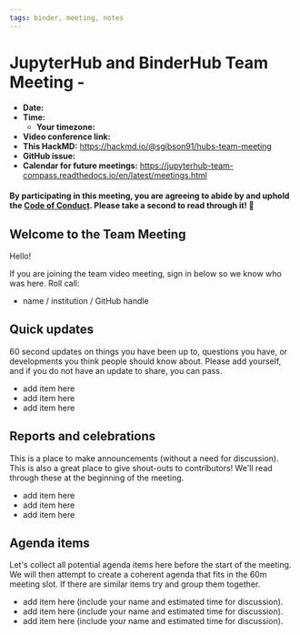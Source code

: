 ```yaml
---
tags: binder, meeting, notes
---
```


# JupyterHub and BinderHub Team Meeting - <Month>

- **Date:**
- **Time:**
  - **Your timezone:**
- **Video conference link:**
- **This HackMD:** https://hackmd.io/@sgibson91/hubs-team-meeting
- **GitHub issue:**
- **Calendar for future meetings:** https://jupyterhub-team-compass.readthedocs.io/en/latest/meetings.html

#### By participating in this meeting, you are agreeing to abide by and uphold the [Code of Conduct](https://jupyter.org/conduct). Please take a second to read through it! :pray:

## Welcome to the Team Meeting

Hello!

If you are joining the team video meeting, sign in below so we know who was here. Roll call:

- name / institution / GitHub handle

## Quick updates

60 second updates on things you have been up to, questions you have, or developments you think people should know about. Please add yourself, and if you do not have an update to share, you can pass.

- add item here
- add item here
- add item here

## Reports and celebrations

This is a place to make announcements (without a need for discussion). This is also a great place to give shout-outs to contributors! We'll read through these at the beginning of the meeting.

- add item here
- add item here
- add item here

## Agenda items

Let's collect all potential agenda items here before the start of the meeting. We will then attempt to create a coherent agenda that fits in the 60m meeting slot. If there are similar items try and group them together.

- add item here (include your name and estimated time for discussion).
- add item here (include your name and estimated time for discussion).
- add item here (include your name and estimated time for discussion).
